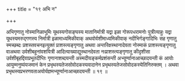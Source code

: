 +++
title = "१९ अभि न"

+++

अभिगृणातु नोस्मानिळाभूमिः यूथस्यगोसङ्घस्य मातानिर्मात्री यद्वा इळा गोरूपधरामनोः पुत्रीत्याहुः यद्वा यूथस्यमरुद्गणस्य निर्मात्री इळामाध्यमिकीवाक् अथवोर्वशीमाध्यमिकीवाक् नदीभिर्गङ्गादिभिः सह गृणातु स्मच्छब्दः प्रशस्तवचनइत्युक्तं प्राशस्त्यङ्गृणातु अथवा अन्तरिक्षस्थानादेवता नोस्माकं प्राशस्त्यङ्गृणातु वाअथवा उर्वशीबहूनांवशयित्री आदित्याख्याद्युस्थानदेवता नःप्राशस्त्यङ्गृणातु कीदृशीसा उर्वशीबृहद्दिवाप्रभूतदीप्तिः गृणानाशब्दयन्ती अस्मदीयङ्कर्मप्रशंसन्ती अभ्यूर्ण्वानाआच्छादयन्ती कं आयोः आयुम्मनुष्यंयजमानं केन प्रभृथस्यतेजसोवोदकस्यवादानेन प्रभृथस्यतेजसोवोदकस्येतिनिरुक्तम् । अथवा प्रभृथस्यप्रभरणवताअयोर्यज्ञमभ्यूर्ण्वानाआच्छादयन्ती ॥ १९ ॥